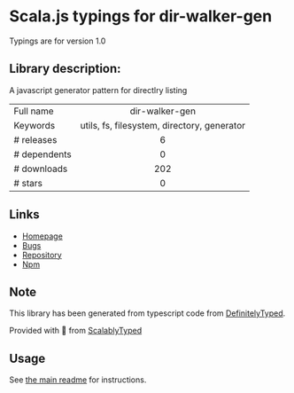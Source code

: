 
# Scala.js typings for dir-walker-gen

Typings are for version 1.0

## Library description:
A javascript generator pattern for directlry listing

|                    |                 |
| ------------------ | :-------------: |
| Full name          | dir-walker-gen |
| Keywords           | utils, fs, filesystem, directory, generator |
| # releases         | 6 |
| # dependents       | 0 |
| # downloads        | 202 |
| # stars            | 0 |

## Links
- [Homepage](https://github.com/vsoneji/dir-walker-gen#readme)
- [Bugs](https://github.com/vsoneji/dir-walker-gen/issues)
- [Repository](https://github.com/vsoneji/dir-walker-gen)
- [Npm](https://www.npmjs.com/package/dir-walker-gen)
    


## Note
This library has been generated from typescript code from [DefinitelyTyped](https://definitelytyped.org).

Provided with :purple_heart: from [ScalablyTyped](https://github.com/oyvindberg/ScalablyTyped)

## Usage
See [the main readme](../../readme.md) for instructions.


